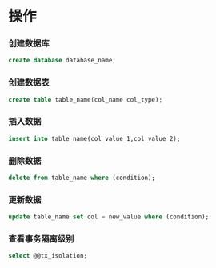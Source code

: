 # 操作

### 创建数据库

```sql
create database database_name;
```

### 创建数据表

```sql
create table table_name(col_name col_type);
```

### 插入数据

```sql
insert into table_name(col_value_1,col_value_2);
```

### 删除数据

```sql
delete from table_name where (condition);
```

### 更新数据

```sql
update table_name set col = new_value where (condition);
```

### 查看事务隔离级别

```sql
select @@tx_isolation;
```

